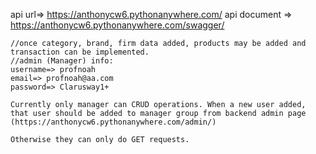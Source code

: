 api url=> https://anthonycw6.pythonanywhere.com/
api document => https://anthonycw6.pythonanywhere.com/swagger/

```
//once category, brand, firm data added, products may be added and transaction can be implemented.
//admin (Manager) info:
username=> profnoah
email=> profnoah@aa.com
password=> Clarusway1+

Currently only manager can CRUD operations. When a new user added, that user should be added to manager group from backend admin page (https://anthonycw6.pythonanywhere.com/admin/) 

Otherwise they can only do GET requests.

```
